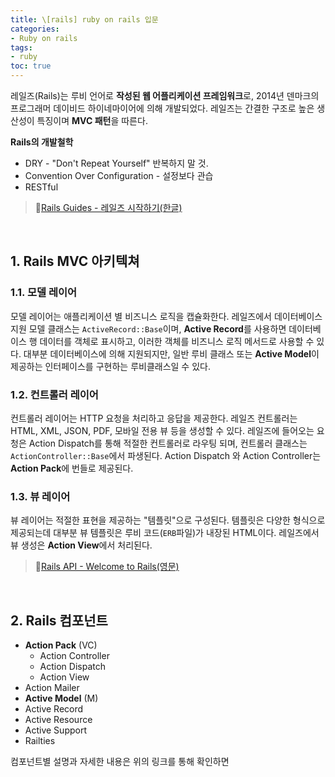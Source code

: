 ```yaml
---
title: \[rails] ruby on rails 입문
categories:
- Ruby on rails
tags:
- ruby
toc: true
---
```



레일즈(Rails)는 루비 언어로 **작성된 웹 어플리케이션 프레임워크**로, 2014년 덴마크의 프로그래머 데이비드 하이네마이어에 의해 개발되었다.
레일즈는 간결한 구조로 높은 생산성이 특징이며 **MVC 패턴**을 따른다.


**Rails의 개발철학**
- DRY - "Don't Repeat Yourself" 반복하지 말 것.
- Convention Over Configuration - 설정보다 관습
- RESTful

> 🔗<a href="https://rubykr.github.io/rails_guides/getting_started.html">Rails Guides - 레일즈 시작하기(한글)</a>
<br>


## 1. Rails MVC 아키텍쳐

### 1.1. 모델 레이어

모델 레이어는 애플리케이션 별 비즈니스 로직을 캡슐화한다. 레일즈에서 데이터베이스 지원 모델 클래스는 `ActiveRecord::Base`이며, **Active Record**를 사용하면 데이터베이스 행 데이터를 객체로 표시하고, 이러한 객체를 비즈니스 로직 메서드로 사용할 수 있다. 대부분 데이터베이스에 의해 지원되지만, 일반 루비 클래스 또는 **Active Model**이 제공하는 인터페이스를 구현하는 루비클래스일 수 있다.

### 1.2. 컨트롤러 레이어

컨트롤러 레이어는 HTTP 요청을 처리하고 응답을 제공한다. 레일즈 컨트롤러는 HTML, XML, JSON, PDF, 모바일 전용 뷰 등을 생성할 수 있다. 레일즈에 들어오는 요청은 Action Dispatch를 통해 적절한 컨트롤러로 라우팅 되며, 컨트롤러 클래스는 `ActionController::Base`에서 파생된다.
Action Dispatch 와 Action Controller는 **Action Pack**에 번들로 제공된다.


### 1.3. 뷰 레이어

뷰 레이어는 적절한 표현을 제공하는 "템플릿"으로 구성된다. 템플릿은 다양한 형식으로 제공되는데 대부분 뷰 템플릿은 루비 코드(`ERB`파일)가 내장된 HTML이다. 
레일즈에서 뷰 생성은 **Action View**에서 처리된다.


> 🔗<a href="https://api.rubyonrails.org/">Rails API - Welcome to Rails(영문)</a>
<br>


## 2. Rails 컴포넌트

* **Action Pack** (VC)
  - Action Controller
  - Action Dispatch
  - Action View
* Action Mailer
* **Active Model** (M)
* Active Record
* Active Resource
* Active Support
* Railties

컴포넌트별 설명과 자세한 내용은 위의 링크를 통해 확인하면 